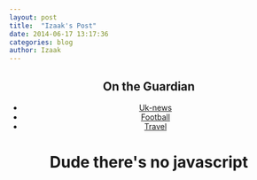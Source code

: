```yaml
---
layout: post
title:  "Izaak's Post"
date: 2014-06-17 13:17:36
categories: blog
author: Izaak
---
```


<center>
<div class="big-wrapper">
<div class="tab-title">
<h2>On the Guardian</h2>
</div>
<!-- Nav tabs -->

<div class="small-wrapper">
<div class="tab-container">
<ul class="nav nav-tabs">
<li class="active pull-right"><a href="#fragment-uk-news" data-toggle="tab">Uk-news</a></li>
<li class="pull-right"><a href="#fragment-football" data-toggle="tab">Football</a></li>
<li class="pull-right"><a href="#fragment-travel" data-toggle="tab">Travel</a></li>
</ul>



<!-- Tab panes -->
<div class="tab-content">
<div class="tab-pane fade in active" id="fragment-uk-news">
<ol id="uk-news"></ol>
</div>
<div class="tab-pane fade" id="fragment-football">
<ol id="football"></ol>
</div>
<div class="tab-pane fade" id="fragment-travel">
<ol id="travel"></ol>
</div>
</div>
</div>
</div>

<div id="no-java">
<h1>Dude there's no javascript</h1>
</div>
</div>
</center>

